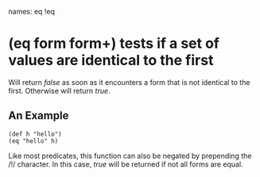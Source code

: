 names: eq !eq
# (eq form form+) tests if a set of values are identical to the first
Will return _false_ as soon as it encounters a form that is not identical to the first. Otherwise will return _true_.

## An Example

    (def h "hello")
    (eq "hello" h)

Like most predicates, this function can also be negated by prepending the /!/ character. In this case, _true_ will be returned if not all forms are equal.
